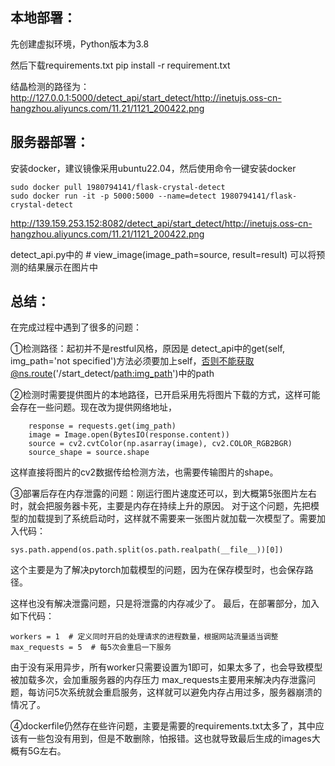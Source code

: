 ## 本地部署：
先创建虚拟环境，Python版本为3.8

然后下载requirements.txt
pip install -r requirement.txt

结晶检测的路径为：http://127.0.0.1:5000/detect_api/start_detect/http://inetujs.oss-cn-hangzhou.aliyuncs.com/11.21/1121_200422.png

## 服务器部署：
安装docker，建议镜像采用ubuntu22.04，然后使用命令一键安装docker

    sudo docker pull 1980794141/flask-crystal-detect
    sudo docker run -it -p 5000:5000 --name=detect 1980794141/flask-crystal-detect
http://139.159.253.152:8082/detect_api/start_detect/http://inetujs.oss-cn-hangzhou.aliyuncs.com/11.21/1121_200422.png

detect_api.py中的 # view_image(image_path=source, result=result) 可以将预测的结果展示在图片中

## 总结：
在完成过程中遇到了很多的问题：

①检测路径：起初并不是restful风格，原因是 detect_api中的get(self, img_path='not specified')方法必须要加上self，否则不能获取@ns.route('/start_detect/<path:img_path>')中的path

②检测时需要提供图片的本地路径，已开启采用先将图片下载的方式，这样可能会存在一些问题。现在改为提供网络地址，

        response = requests.get(img_path)
        image = Image.open(BytesIO(response.content))
        source = cv2.cvtColor(np.asarray(image), cv2.COLOR_RGB2BGR)
        source_shape = source.shape
这样直接将图片的cv2数据传给检测方法，也需要传输图片的shape。

③部署后存在内存泄露的问题：刚运行图片速度还可以，到大概第5张图片左右时，就会把服务器卡死，主要是内存在持续上升的原因。
对于这个问题，先把模型的加载提到了系统启动时，这样就不需要来一张图片就加载一次模型了。需要加入代码：

    sys.path.append(os.path.split(os.path.realpath(__file__))[0])
这个主要是为了解决pytorch加载模型的问题，因为在保存模型时，也会保存路径。

这样也没有解决泄露问题，只是将泄露的内存减少了。
最后，在部署部分，加入如下代码：

    workers = 1  # 定义同时开启的处理请求的进程数量，根据网站流量适当调整
    max_requests = 5  # 每5次会重启一下服务
由于没有采用异步，所有worker只需要设置为1即可，如果太多了，也会导致模型被加载多次，会加重服务器的内存压力
max_requests主要用来解决内存泄露问题，每访问5次系统就会重启服务，这样就可以避免内存占用过多，服务器崩溃的情况了。

④dockerfile仍然存在些许问题，主要是需要的requirements.txt太多了，其中应该有一些包没有用到，但是不敢删除，怕报错。这也就导致最后生成的images大概有5G左右。
